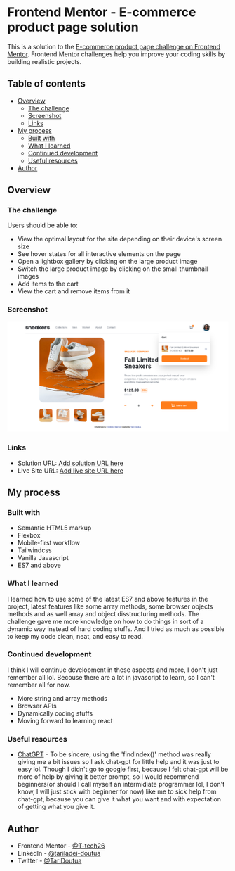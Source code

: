 # Frontend Mentor - E-commerce product page solution

This is a solution to the [E-commerce product page challenge on Frontend Mentor](https://www.frontendmentor.io/challenges/ecommerce-product-page-UPsZ9MJp6). Frontend Mentor challenges help you improve your coding skills by building realistic projects.

## Table of contents

- [Overview](#overview)
  - [The challenge](#the-challenge)
  - [Screenshot](#screenshot)
  - [Links](#links)
- [My process](#my-process)
  - [Built with](#built-with)
  - [What I learned](#what-i-learned)
  - [Continued development](#continued-development)
  - [Useful resources](#useful-resources)
- [Author](#author)

## Overview

### The challenge

Users should be able to:

- View the optimal layout for the site depending on their device's screen size
- See hover states for all interactive elements on the page
- Open a lightbox gallery by clicking on the large product image
- Switch the large product image by clicking on the small thumbnail images
- Add items to the cart
- View the cart and remove items from it

### Screenshot

![](./images/project-image.png)

### Links

- Solution URL: [Add solution URL here](https://t-tech26.github.io/ecommerce-product-page-main/)
- Live Site URL: [Add live site URL here](https://t-tech26.github.io/ecommerce-product-page-main/)

## My process

### Built with

- Semantic HTML5 markup
- Flexbox
- Mobile-first workflow
- Tailwindcss
- Vanilla Javascript
- ES7 and above

### What I learned

I learned how to use some of the latest ES7 and above features in the project, latest features like some array methods, some browser objects methods and as well array and object disstructuring methods. The challenge gave me more knowledge on how to do things in sort of a dynamic way instead of hard coding stuffs. And I tried as much as possible to keep my code clean, neat, and easy to read.

### Continued development

I think I will continue development in these aspects and more, I don't just remember all lol. Becouse there are a lot in javascript to learn, so I can't remember all for now.

- More string and array methods
- Browser APIs
- Dynamically coding stuffs
- Moving forward to learning react

### Useful resources

- [ChatGPT](https://chat.openai.com) - To be sincere, using the 'findIndex()' method was really giving me a bit issues so I ask chat-gpt for little help and it was just to easy lol. Though I didn't go to google first, because I felt chat-gpt will be more of help by giving it better prompt, so I would recommend beginners(or should I call myself an intermidiate programmer lol, I don't know, I will just stick with beginner for now) like me to sick help from chat-gpt, because you can give it what you want and with expectation of getting what you give it. 

## Author

- Frontend Mentor - [@T-tech26](https://www.frontendmentor.io/profile/yourusername)
- LinkedIn - [@tariladei-doutua](https://www.linkedin.com/posts/tariladei-doutua-109059226_frontend-mentor-ecommerce-product-page-activity-7048159518219722752-WqYE?utm_source=share&utm_medium=member_desktop)
- Twitter - [@TariDoutua](https://twitter.com/TariDoutua/status/1642392256110895106)